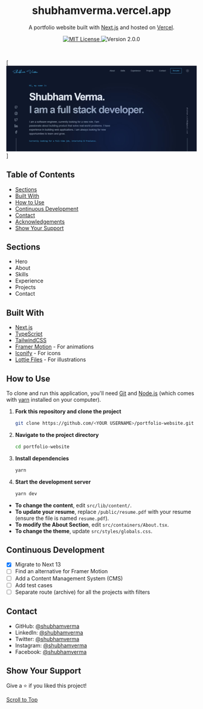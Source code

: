 <h1 align="center">
  shubhamverma.vercel.app
</h1>
<p align="center">
  A portfolio website built with <a href="https://nextjs.org/" target="_blank">Next.js</a> and hosted on <a href="https://vercel.com/" target="_blank">Vercel</a>.
</p>

<p align="center">
  <a href="https://choosealicense.com/licenses/mit/">
    <img src="https://img.shields.io/badge/License-MIT-brightgreen" alt="MIT License"/>
  </a>
  <img src="https://img.shields.io/badge/Version-2.0.0-blue" alt="Version 2.0.0"/>
</p>

<br>

[![My Portfolio](https://github.com/shamshubham/portfolio/blob/master/ss/Capture.JPG)]

## Table of Contents

- [Sections](#sections)
- [Built With](#built-with)
- [How to Use](#how-to-use)
- [Continuous Development](#continuous-development)
- [Contact](#contact)
- [Acknowledgements](#acknowledgements)
- [Show Your Support](#show-your-support)

## Sections

- Hero
- About
- Skills
- Experience
- Projects
- Contact

## Built With

- [Next.js](https://nextjs.org/)
- [TypeScript](https://www.typescriptlang.org/)
- [TailwindCSS](https://tailwindcss.com/)
- [Framer Motion](https://www.framer.com/motion/) - For animations
- [Iconify](https://icon-sets.iconify.design/) - For icons
- [Lottie Files](https://lottiefiles.com/) - For illustrations

## How to Use

To clone and run this application, you'll need [Git](https://git-scm.com) and [Node.js](https://nodejs.org/en/download/) (which comes with [yarn](https://yarnpkg.com) installed on your computer).

1. **Fork this repository and clone the project**

   ```bash
   git clone https://github.com/<YOUR USERNAME>/portfolio-website.git
   ```

2. **Navigate to the project directory**

   ```bash
   cd portfolio-website
   ```

3. **Install dependencies**

   ```bash
   yarn
   ```

4. **Start the development server**

   ```bash
   yarn dev
   ```

- **To change the content**, edit `src/lib/content/`.
- **To update your resume**, replace `/public/resume.pdf` with your resume (ensure the file is named `resume.pdf`).
- **To modify the About Section**, edit `src/containers/About.tsx`.
- **To change the theme**, update `src/styles/globals.css`.

## Continuous Development

- [x] Migrate to Next 13
- [ ] Find an alternative for Framer Motion
- [ ] Add a Content Management System (CMS)
- [ ] Add test cases
- [ ] Separate route (archive) for all the projects with filters

## Contact

- GitHub: [@shubhamverma](https://github.com/shamshubham)
- LinkedIn: [@shubhamverma](https://www.linkedin.com/in/shubham-verma-sd)
- Twitter: [@shubhamverma](https://twitter.com/shubham_ver1906)
- Instagram: [@shubhamverma](https://www.instagram.com/verma_shubham1906)
- Facebook: [@shubhamverma](https://www.facebook.com/shubham.verma1906)

## Show Your Support

Give a ⭐️ if you liked this project!

[Scroll to Top](#shubhamverma-vercelapp)
````

